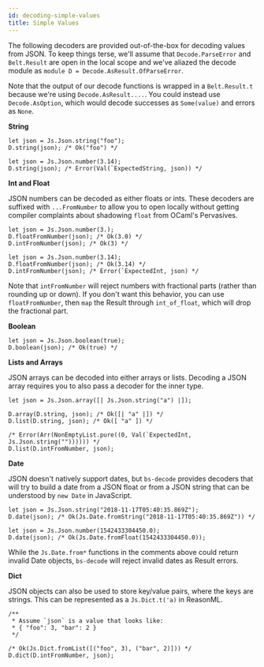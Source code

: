 ```yaml
---
id: decoding-simple-values
title: Simple Values
---
```


The following decoders are provided out-of-the-box for decoding values from JSON. To keep things terse, we'll assume that `Decode.ParseError` and `Belt.Result` are open in the local scope and we've aliazed the decode module as `module D = Decode.AsResult.OfParseError`.

Note that the output of our decode functions is wrapped in a `Belt.Result.t` because we're using `Decode.AsResult....`. You could instead use `Decode.AsOption`, which would decode successes as `Some(value)` and errors as `None`.

**String**

```reasonml
let json = Js.Json.string("foo");
D.string(json); /* Ok("foo") */

let json = Js.Json.number(3.14);
D.string(json); /* Error(Val(`ExpectedString, json)) */
```

**Int and Float**

JSON numbers can be decoded as either floats or ints. These decoders are suffixed with `...FromNumber` to allow you to open locally without getting compiler complaints about shadowing `float` from OCaml's Pervasives.

```reasonml
let json = Js.Json.number(3.);
D.floatFromNumber(json); /* Ok(3.0) */
D.intFromNumber(json); /* Ok(3) */

let json = Js.Json.number(3.14);
D.floatFromNumber(json); /* Ok(3.14) */
D.intFromNumber(json); /* Error(`ExpectedInt, json) */
```

Note that `intFromNumber` will reject numbers with fractional parts (rather than rounding up or down). If you don't want this behavior, you can use `floatFromNumber`, then `map` the Result through `int_of_float`, which will drop the fractional part.

**Boolean**

```reasonml
let json = Js.Json.boolean(true);
D.boolean(json); /* Ok(true) */
```

**Lists and Arrays**

JSON arrays can be decoded into either arrays or lists. Decoding a JSON array requires you to also pass a decoder for the inner type.

```reasonml
let json = Js.Json.array([| Js.Json.string("a") |]);

D.array(D.string, json); /* Ok([| "a" |]) */
D.list(D.string, json); /* Ok([ "a" ]) */

/* Error(Arr(NonEmptyList.pure((0, Val(`ExpectedInt, Js.Json.string("")))))) */
D.list(D.intFromNumber, json);
```

**Date**

JSON doesn't natively support dates, but `bs-decode` provides decoders that will try to build a date from a JSON float or from a JSON string that can be understood by `new Date` in JavaScript.

```reasonml
let json = Js.Json.string("2018-11-17T05:40:35.869Z");
D.date(json); /* Ok(Js.Date.fromString("2018-11-17T05:40:35.869Z")) */

let json = Js.Json.number(1542433304450.0);
D.date(json); /* Ok(Js.Date.fromFloat(1542433304450.0));
```

While the `Js.Date.from*` functions in the comments above could return invalid Date objects, `bs-decode` will reject invalid dates as Result errors.

**Dict**

JSON objects can also be used to store key/value pairs, where the keys are strings. This can be represented as a `Js.Dict.t('a)` in ReasonML.

```reasonml
/**
 * Assume `json` is a value that looks like:
 * { "foo": 3, "bar": 2 }
 */

/* Ok(Js.Dict.fromList([("foo", 3), ("bar", 2)])) */
D.dict(D.intFromNumber, json);
```

